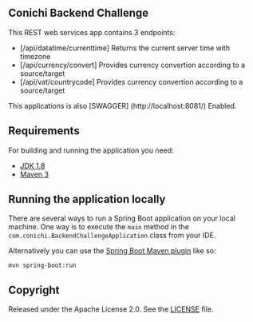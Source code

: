 ## Conichi Backend Challenge

This REST web services app contains 3 endpoints:

- [/api/datatime/currenttime] Returns the current server time with timezone
- [/api/currency/convert] Provides currency convertion according to a source/target
- [/api/vat/countrycode] Provides currency convertion according to a source/target

This applications is also [SWAGGER] (http://localhost:8081/) Enabled. 

## Requirements

For building and running the application you need:

- [JDK 1.8](http://www.oracle.com/technetwork/java/javase/downloads/jdk8-downloads-2133151.html)
- [Maven 3](https://maven.apache.org)

## Running the application locally

There are several ways to run a Spring Boot application on your local machine. One way is to execute the `main` method in the `com.conichi.BackendChallengeApplication` class from your IDE.

Alternatively you can use the [Spring Boot Maven plugin](https://docs.spring.io/spring-boot/docs/current/reference/html/build-tool-plugins-maven-plugin.html) like so:

```shell
mvn spring-boot:run
```

## Copyright

Released under the Apache License 2.0. See the [LICENSE](https://github.com/codecentric/springboot-sample-app/blob/master/LICENSE) file.